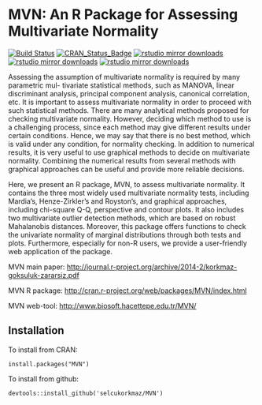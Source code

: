 # MVN: An R Package for Assessing Multivariate Normality
[![Build Status](https://travis-ci.org/selcukorkmaz/MVN.svg?branch=master)](https://travis-ci.org/selcukorkmaz/MVN) [![CRAN_Status_Badge](http://www.r-pkg.org/badges/version/MVN?color=red)](http://cran.r-project.org/web/packages/MVN) [![rstudio mirror downloads](http://cranlogs.r-pkg.org/badges/last-day/MVN?color=yellowgreen)](https://github.com/metacran/cranlogs.app) [![rstudio mirror downloads](http://cranlogs.r-pkg.org/badges/MVN?color=yellow)](https://github.com/metacran/cranlogs.app) [![rstudio mirror downloads](http://cranlogs.r-pkg.org/badges/grand-total/MVN)](https://github.com/metacran/cranlogs.app) 


Assessing the assumption of multivariate normality is required by many parametric mul- tivariate statistical methods, such as MANOVA, linear discriminant analysis, principal component analysis, canonical correlation, etc. It is important to assess multivariate normality in order to proceed with such statistical methods. There are many analytical methods proposed for checking multivariate normality. However, deciding which method to use is a challenging process, since each method may give different results under certain conditions. Hence, we may say that there is no best method, which is valid under any condition, for normality checking. In addition to numerical results, it is very useful to use graphical methods to decide on multivariate normality. Combining the numerical results from several methods with graphical approaches can be useful and provide more reliable decisions. 

Here, we present an R package, MVN, to assess multivariate normality. It contains the three most widely used multivariate normality tests, including Mardia’s, Henze-Zirkler’s and Royston’s, and graphical approaches, including chi-square Q-Q, perspective and contour plots. It also includes two multivariate outlier detection methods, which are based on robust Mahalanobis distances. Moreover, this package offers functions to check the univariate normality of marginal distributions through both tests and plots. Furthermore, especially for non-R users, we provide a user-friendly web application of the package.

MVN main paper: http://journal.r-project.org/archive/2014-2/korkmaz-goksuluk-zararsiz.pdf

MVN R package: http://cran.r-project.org/web/packages/MVN/index.html

MVN web-tool: http://www.biosoft.hacettepe.edu.tr/MVN/

Installation
------------
To install from CRAN:

    install.packages("MVN")
To install from github: 
    
    devtools::install_github('selcukorkmaz/MVN')

